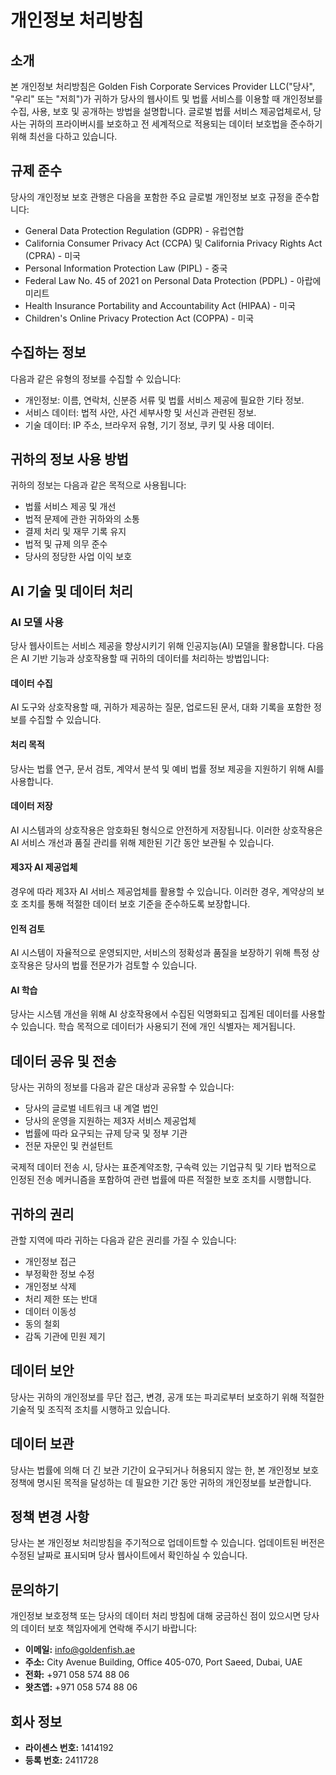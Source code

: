 # 개인정보 처리방침

## 소개

본 개인정보 처리방침은 Golden Fish Corporate Services Provider LLC("당사", "우리" 또는 "저희")가 귀하가 당사의 웹사이트 및 법률 서비스를 이용할 때 개인정보를 수집, 사용, 보호 및 공개하는 방법을 설명합니다. 글로벌 법률 서비스 제공업체로서, 당사는 귀하의 프라이버시를 보호하고 전 세계적으로 적용되는 데이터 보호법을 준수하기 위해 최선을 다하고 있습니다.

## 규제 준수

당사의 개인정보 보호 관행은 다음을 포함한 주요 글로벌 개인정보 보호 규정을 준수합니다:

- General Data Protection Regulation (GDPR) - 유럽연합
- California Consumer Privacy Act (CCPA) 및 California Privacy Rights Act (CPRA) - 미국
- Personal Information Protection Law (PIPL) - 중국
- Federal Law No. 45 of 2021 on Personal Data Protection (PDPL) - 아랍에미리트
- Health Insurance Portability and Accountability Act (HIPAA) - 미국
- Children's Online Privacy Protection Act (COPPA) - 미국

## 수집하는 정보

다음과 같은 유형의 정보를 수집할 수 있습니다:

- 개인정보: 이름, 연락처, 신분증 서류 및 법률 서비스 제공에 필요한 기타 정보.
- 서비스 데이터: 법적 사안, 사건 세부사항 및 서신과 관련된 정보.
- 기술 데이터: IP 주소, 브라우저 유형, 기기 정보, 쿠키 및 사용 데이터.

## 귀하의 정보 사용 방법

귀하의 정보는 다음과 같은 목적으로 사용됩니다:

- 법률 서비스 제공 및 개선
- 법적 문제에 관한 귀하와의 소통
- 결제 처리 및 재무 기록 유지
- 법적 및 규제 의무 준수
- 당사의 정당한 사업 이익 보호

## AI 기술 및 데이터 처리

### AI 모델 사용

당사 웹사이트는 서비스 제공을 향상시키기 위해 인공지능(AI) 모델을 활용합니다. 다음은 AI 기반 기능과 상호작용할 때 귀하의 데이터를 처리하는 방법입니다:

#### 데이터 수집

AI 도구와 상호작용할 때, 귀하가 제공하는 질문, 업로드된 문서, 대화 기록을 포함한 정보를 수집할 수 있습니다.

#### 처리 목적

당사는 법률 연구, 문서 검토, 계약서 분석 및 예비 법률 정보 제공을 지원하기 위해 AI를 사용합니다.

#### 데이터 저장

AI 시스템과의 상호작용은 암호화된 형식으로 안전하게 저장됩니다. 이러한 상호작용은 AI 서비스 개선과 품질 관리를 위해 제한된 기간 동안 보관될 수 있습니다.

#### 제3자 AI 제공업체

경우에 따라 제3자 AI 서비스 제공업체를 활용할 수 있습니다. 이러한 경우, 계약상의 보호 조치를 통해 적절한 데이터 보호 기준을 준수하도록 보장합니다.

#### 인적 검토

AI 시스템이 자율적으로 운영되지만, 서비스의 정확성과 품질을 보장하기 위해 특정 상호작용은 당사의 법률 전문가가 검토할 수 있습니다.

#### AI 학습

당사는 시스템 개선을 위해 AI 상호작용에서 수집된 익명화되고 집계된 데이터를 사용할 수 있습니다. 학습 목적으로 데이터가 사용되기 전에 개인 식별자는 제거됩니다.

## 데이터 공유 및 전송

당사는 귀하의 정보를 다음과 같은 대상과 공유할 수 있습니다:

- 당사의 글로벌 네트워크 내 계열 법인
- 당사의 운영을 지원하는 제3자 서비스 제공업체
- 법률에 따라 요구되는 규제 당국 및 정부 기관
- 전문 자문인 및 컨설턴트

국제적 데이터 전송 시, 당사는 표준계약조항, 구속력 있는 기업규칙 및 기타 법적으로 인정된 전송 메커니즘을 포함하여 관련 법률에 따른 적절한 보호 조치를 시행합니다.

## 귀하의 권리

관할 지역에 따라 귀하는 다음과 같은 권리를 가질 수 있습니다:

- 개인정보 접근
- 부정확한 정보 수정
- 개인정보 삭제
- 처리 제한 또는 반대
- 데이터 이동성
- 동의 철회
- 감독 기관에 민원 제기

## 데이터 보안

당사는 귀하의 개인정보를 무단 접근, 변경, 공개 또는 파괴로부터 보호하기 위해 적절한 기술적 및 조직적 조치를 시행하고 있습니다.

## 데이터 보관

당사는 법률에 의해 더 긴 보관 기간이 요구되거나 허용되지 않는 한, 본 개인정보 보호정책에 명시된 목적을 달성하는 데 필요한 기간 동안 귀하의 개인정보를 보관합니다.

## 정책 변경 사항

당사는 본 개인정보 처리방침을 주기적으로 업데이트할 수 있습니다. 업데이트된 버전은 수정된 날짜로 표시되며 당사 웹사이트에서 확인하실 수 있습니다.

## 문의하기

개인정보 보호정책 또는 당사의 데이터 처리 방침에 대해 궁금하신 점이 있으시면 당사의 데이터 보호 책임자에게 연락해 주시기 바랍니다:

- **이메일:** info@goldenfish.ae
- **주소:** City Avenue Building, Office 405-070, Port Saeed, Dubai, UAE
- **전화:** +971 058 574 88 06
- **왓츠앱:** +971 058 574 88 06

## 회사 정보

- **라이센스 번호:** 1414192
- **등록 번호:** 2411728

